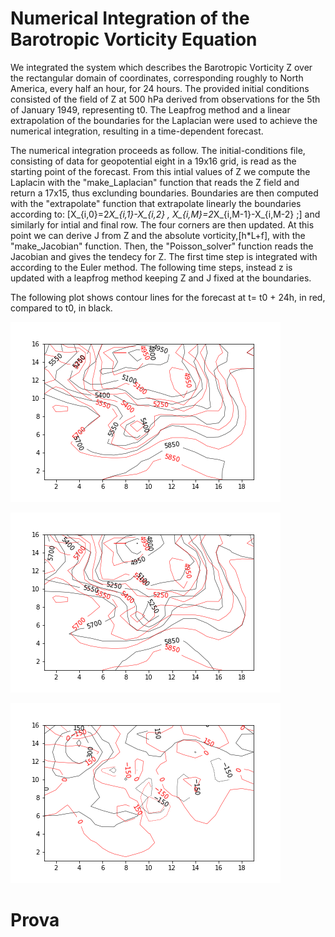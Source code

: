 # Numerical Integration of the Barotropic Vorticity Equation

We integrated the system which describes the Barotropic Vorticity Z over the rectangular domain of coordinates, corresponding roughly to North America, every half an hour, for 24 hours.
The provided initial conditions consisted of the field of Z at 500 hPa derived from observations for the 5th of January 1949, representing t0.
The Leapfrog method and a linear extrapolation of the boundaries for the Laplacian were used to achieve the numerical integration, resulting in a time-dependent forecast.

The numerical integration proceeds as follow. 
The initial-conditions file, consisting of data for geopotential eight in a 19x16 grid, is read as the starting point of the forecast. From this intial values of Z we compute the Laplacin with the "make_Laplacian" function that reads the Z field and return a 17x15, thus exclunding boundaries. Boundaries are then computed with the "extrapolate" function that extrapolate linearly the boundaries according to:
\[X_{i,0}=2*X_{i,1}-X_{i,2} ,
X_{i,M}=2*X_{i,M-1}-X_{i,M-2} ;\]
and similarly for intial and final row. The four corners are then updated.
At this point we can derive J from Z and the absolute vorticity,\[h*L+f], with the "make_Jacobian" function. Then, the "Poisson_solver" function reads the Jacobian and gives the tendecy for Z. The first time step is integrated with according to the Euler method. The following time steps, instead z is updated with a leapfrog method keeping Z and J fixed at the boundaries. 


The following plot shows contour lines for the forecast at t= t0 + 24h, in red, compared to t0, in black. 

![](forecast.png)

![](analysis.png)

![](tendency.png)
# Prova
